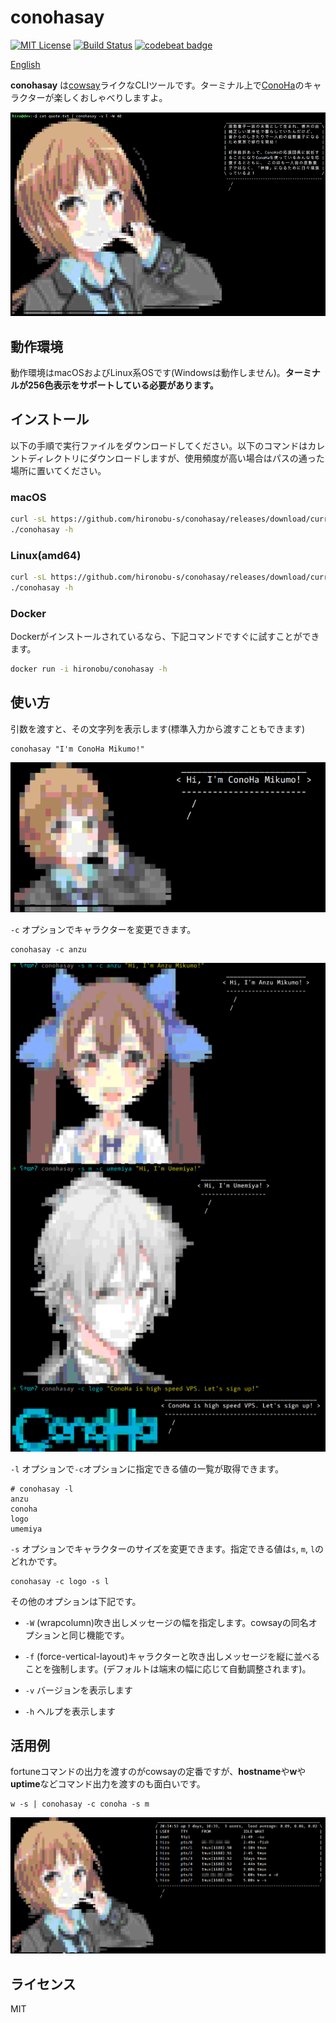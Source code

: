 # conohasay

[![MIT License](http://img.shields.io/badge/license-MIT-blue.svg?style=flat)](LICENSE) [![Build Status](https://travis-ci.org/hironobu-s/conohasay.svg?branch=master)](https://travis-ci.org/hironobu-s/conohasay) [![codebeat badge](https://codebeat.co/badges/792c6579-ec06-4841-a6e2-d49df29c0640)](https://codebeat.co/projects/github-com-hironobu-s-conohasay)

[English](README-en.md)

**conohasay** は[cowsay](https://en.wikipedia.org/wiki/Cowsay)ライクなCLIツールです。ターミナル上で[ConoHa](https://www.conoha.jp/)のキャラクターが楽しくおしゃべりしますよ。

![conohasay](images/screen2.png)


## 動作環境

動作環境はmacOSおよびLinux系OSです(Windowsは動作しません)。**ターミナルが256色表示をサポートしている必要があります。**


## インストール

以下の手順で実行ファイルをダウンロードしてください。以下のコマンドはカレントディレクトリにダウンロードしますが、使用頻度が高い場合はパスの通った場所に置いてください。

### macOS

```bash
curl -sL https://github.com/hironobu-s/conohasay/releases/download/current/conohasay-osx.amd64.gz | zcat > conohasay && chmod +x ./conohasay
./conohasay -h
```

### Linux(amd64)

```bash
curl -sL https://github.com/hironobu-s/conohasay/releases/download/current/conohasay-linux.amd64.gz | zcat > conohasay && chmod +x ./conohasay
./conohasay -h
```
### Docker

Dockerがインストールされているなら、下記コマンドですぐに試すことができます。

```bash
docker run -i hironobu/conohasay -h
```

## 使い方

引数を渡すと、その文字列を表示します(標準入力から渡すこともできます)

```shell
conohasay "I'm ConoHa Mikumo!"
```

![conohasay](images/screen1.png)


``-c`` オプションでキャラクターを変更できます。


```shell
conohasay -c anzu
```

![conohasay](images/screen3.png)


``-l`` オプションで``-c``オプションに指定できる値の一覧が取得できます。

```shell
# conohasay -l
anzu
conoha
logo
umemiya
```

``-s`` オプションでキャラクターのサイズを変更できます。指定できる値は``s``, ``m``, ``l``のどれかです。

```shell
conohasay -c logo -s l
```

その他のオプションは下記です。

* ``-W`` (wrapcolumn)吹き出しメッセージの幅を指定します。cowsayの同名オプションと同じ機能です。
* ``-f`` (force-vertical-layout)キャラクターと吹き出しメッセージを縦に並べることを強制します。(デフォルトは端末の幅に応じて自動調整されます)。

* ``-v`` バージョンを表示します
* ``-h`` ヘルプを表示します

## 活用例

fortuneコマンドの出力を渡すのがcowsayの定番ですが、**hostname**や**w**や**uptime**などコマンド出力を渡すのも面白いです。

```shell
w -s | conohasay -c conoha -s m
```

![conohasay](images/screen5.png)


## ライセンス

MIT
